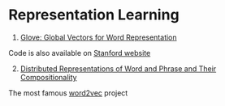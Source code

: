 Representation Learning
================================

1. [Glove: Global Vectors for Word Representation](http://nlp.stanford.edu/pubs/glove.pdf)

Code is also available on [Stanford website](http://nlp.stanford.edu/projects/glove/)

2. [Distributed Representations of Word and Phrase and Their Compositionality](http://papers.nips.cc/paper/5021-distributed-representations-of-words-and-phrases-and-their-compositionality.pdf)

The most famous [word2vec](https://code.google.com/p/word2vec/) project
